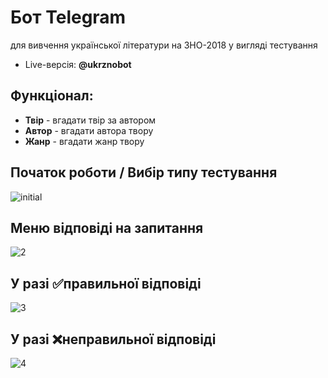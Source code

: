 # Бот Telegram 
для вивчення української літератури на ЗНО-2018 у вигляді тестування
* Live-версія: **@ukrznobot**

## Функціонал:
  * **Твір** - вгадати твір за автором 
  * **Автор** - вгадати автора твору 
  * **Жанр** - вгадати жанр твору

## Початок роботи / Вибір типу тестування
![initial](https://image.ibb.co/bRkVZS/initial.png)

## Меню відповіді на запитання
![2](https://image.ibb.co/ehLxES/2.png)

## У разі ✅правильної відповіді
![3](https://image.ibb.co/e5hYon/3.png)

## У разі ❌неправильної відповіді
![4](https://image.ibb.co/moFVZS/4.png)


